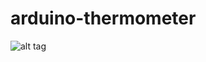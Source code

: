 # arduino-thermometer
![alt tag](https://raw.github.com/silicarich/arduino-thermometer/master/breadboard.jpg)

